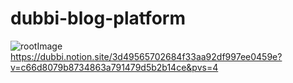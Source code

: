 ﻿# dubbi-blog-platform
![rootImage](https://github.com/Dubbi96/dubbi-blog-platform/assets/65105801/b2eef10e-0629-437e-8d76-e8a21bb66a79)
https://dubbi.notion.site/3d49565702684f33aa92df997ee0459e?v=c66d8079b8734863a791479d5b2b14ce&pvs=4
